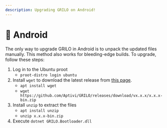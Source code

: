 ```yaml
---
description: Upgrading GRILO on Android!
---
```


# 📱 Android

The only way to upgrade GRILO in Android is to unpack the updated files manually. This method also works for bleeding-edge builds. To upgrade, follow these steps:

1. Log in to the Ubuntu proot
   * `proot-distro login ubuntu`
2. Install `wget` to download the latest release from [this page](https://github.com/Aptivi/GRILO/releases).
   * `apt install wget`
   * `wget https://github.com/Aptivi/GRILO/releases/download/vx.x.x/x.x.x-bin.zip`
3. Install `unzip` to extract the files
   * `apt install unzip`
   * `unzip x.x.x-bin.zip`
4. Execute `dotnet GRILO.Bootloader.dll`
